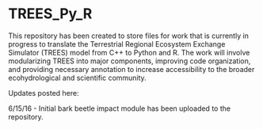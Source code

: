 # TREES_Py_R

This repository has been created to store files for work that is currently in progress to translate the Terrestrial Regional Ecosystem Exchange Simulator (TREES) model from C++ to Python and R. The work will involve modularizing TREES into major components, improving code organization, and providing necessary annotation to increase accessibility to the broader ecohydrological and scientific community.

Updates posted here:

6/15/16 - Initial bark beetle impact module has been uploaded to the repository.
